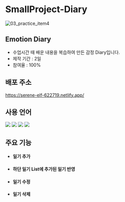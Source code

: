 # SmallProject-Diary
![03_practice_item4](https://github.com/JungHyun-Ahn/SmallProject-ToDoList/assets/84699689/f10f3b85-6afa-4741-9296-791e00c593c7)

## Emotion Diary
* 수업시간 때 배운 내용을 복습하여 만든 감정 Diary입니다.<br/>
* 제작 기간 : 2일<br/>
* 참여율 : 100%

## 배포 주소
https://serene-elf-622719.netlify.app/

## 사용 언어
<img src="https://img.shields.io/badge/html5-E34F26?style=for-the-badge&logo=html5&logoColor=white"> <img src="https://img.shields.io/badge/css-1572B6?style=for-the-badge&logo=css3&logoColor=white"> <img src="https://img.shields.io/badge/javascript-F7DF1E?style=for-the-badge&logo=javascript&logoColor=black">
<img src="https://img.shields.io/badge/React-20232A?style=for-the-badge&logo=react&logoColor=61DAFB"/>

## 주요 기능
* #### 일기 추가

* #### 하단 일기 List에 추가된 일기 반영

* #### 일기 수정

* #### 일기 삭제
  
